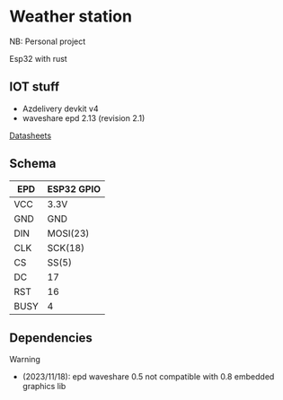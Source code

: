 # Weather station

NB: Personal project

Esp32 with rust

## IOT stuff

- Azdelivery devkit v4
- waveshare epd 2.13 (revision 2.1)

[Datasheets](./medias/)

## Schema

| EPD  | ESP32 GPIO |
| ---- | ---------- |
| VCC  | 3.3V       |
| GND  | GND        |
| DIN  | MOSI(23)   |
| CLK  | SCK(18)    |
| CS   | SS(5)      |
| DC   | 17         |
| RST  | 16         |
| BUSY | 4          |

## Dependencies

Warning

- (2023/11/18): epd waveshare 0.5 not compatible with 0.8 embedded graphics lib
